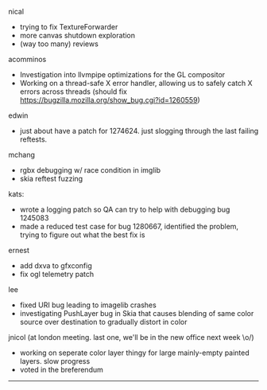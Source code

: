 nical
* trying to fix TextureForwarder
* more canvas shutdown exploration
* (way too many) reviews



acomminos
* Investigation into llvmpipe optimizations for the GL compositor
* Working on a thread-safe X error handler, allowing us to safely catch X errors across threads (should fix https://bugzilla.mozilla.org/show_bug.cgi?id=1260559)




edwin
* just about have a patch for 1274624. just slogging through the last failing reftests.



mchang
* rgbx debugging w/ race condition in imglib
* skia reftest fuzzing



kats:
* wrote a logging patch so QA can try to help with debugging bug 1245083
* made a reduced test case for bug 1280667, identified the problem, trying to figure out what the best fix is



ernest
* add dxva to gfxconfig
* fix ogl telemetry patch 



lee
* fixed URI bug leading to imagelib crashes
* investigating PushLayer bug in Skia that causes blending of same color source over destination to gradually distort in color



jnicol (at london meeting. last one, we'll be in the new office next week \o/)
* working on seperate color layer thingy for large mainly-empty painted layers. slow progress
* voted in the breferendum



________________



